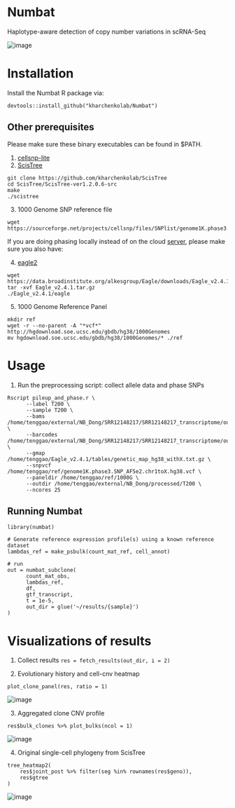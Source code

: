 # Numbat
Haplotype-aware detection of copy number variations in scRNA-Seq

![image](https://user-images.githubusercontent.com/13375875/136429050-609ee367-8d5d-4a63-8fa8-a87171aff01c.png)

# Installation
Install the Numbat R package via:
```
devtools::install_github("kharchenkolab/Numbat")
```
## Other prerequisites
Please make sure these binary executables can be found in $PATH.
1. [cellsnp-lite](https://github.com/single-cell-genetics/cellsnp-lite)
2. [ScisTree](https://github.com/kharchenkolab/ScisTree)
```
git clone https://github.com/kharchenkolab/ScisTree
cd ScisTree/ScisTree-ver1.2.0.6-src
make
./scistree
```
3. 1000 Genome SNP reference file 
```
wget https://sourceforge.net/projects/cellsnp/files/SNPlist/genome1K.phase3.SNP_AF5e2.chr1toX.hg38.vcf.gz
```
If you are doing phasing locally instead of on the cloud [server](https://imputation.biodatacatalyst.nhlbi.nih.gov), please make sure you also have:

4. [eagle2](https://alkesgroup.broadinstitute.org/Eagle/)
```
wget https://data.broadinstitute.org/alkesgroup/Eagle/downloads/Eagle_v2.4.1.tar.gz
tar -xvf Eagle_v2.4.1.tar.gz
./Eagle_v2.4.1/eagle
```
5. 1000 Genome Reference Panel
```
mkdir ref
wget -r --no-parent -A "*vcf*" http://hgdownload.soe.ucsc.edu/gbdb/hg38/1000Genomes
mv hgdownload.soe.ucsc.edu/gbdb/hg38/1000Genomes/* ./ref
```

# Usage
1. Run the preprocessing script: collect allele data and phase SNPs
```
Rscript pileup_and_phase.r \
      --label T200 \
      --sample T200 \
      --bams /home/tenggao/external/NB_Dong/SRR12148217/SRR12148217_transcriptome/outs/possorted_genome_bam.bam \
      --barcodes /home/tenggao/external/NB_Dong/SRR12148217/SRR12148217_transcriptome/outs/filtered_feature_bc_matrix/barcodes.tsv.gz \
      --gmap /home/tenggao/Eagle_v2.4.1/tables/genetic_map_hg38_withX.txt.gz \
      --snpvcf /home/tenggao/ref/genome1K.phase3.SNP_AF5e2.chr1toX.hg38.vcf \
      --paneldir /home/tenggao/ref/1000G \
      --outdir /home/tenggao/external/NB_Dong/processed/T200 \
      --ncores 25
```

## Running Numbat
```
library(numbat)

# Generate reference expression profile(s) using a known reference dataset
lambdas_ref = make_psbulk(count_mat_ref, cell_annot)

# run
out = numbat_subclone(
      count_mat_obs,
      lambdas_ref,
      df,
      gtf_transcript,
      t = 1e-5,
      out_dir = glue('~/results/{sample}')
)
```

# Visualizations of results
1. Collect results
```res = fetch_results(out_dir, i = 2)```

2. Evolutionary history and cell-cnv heatmap
```
plot_clone_panel(res, ratio = 1)
```
![image](https://user-images.githubusercontent.com/13375875/136427928-ed7f67ed-4bd1-4f24-9b9e-f381b5920f54.png)

3. Aggregated clone CNV profile
```
res$bulk_clones %>% plot_bulks(ncol = 1)
```
![image](https://user-images.githubusercontent.com/13375875/136428374-06100e23-1527-4e35-b945-a1528dae93b3.png)

4. Original single-cell phylogeny from ScisTree
```
tree_heatmap2(
    res$joint_post %>% filter(seg %in% rownames(res$geno)),
    res$gtree
)
```
![image](https://user-images.githubusercontent.com/13375875/136428423-9f92b303-5577-482d-8214-f4bbe2115b50.png)

